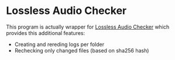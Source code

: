 # Lossless Audio Checker

This program is actually wrapper for [Lossless Audio Checker](https://losslessaudiochecker.com) which provides this additional features:

- Creating and rereding logs per folder
- Rechecking only changed files (based on sha256 hash)